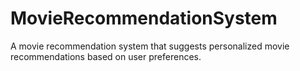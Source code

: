 # MovieRecommendationSystem
A movie recommendation system that suggests personalized movie recommendations based on user preferences.
